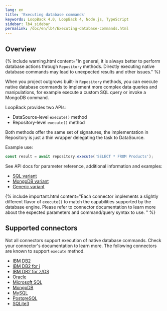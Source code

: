 ```yaml
---
lang: en
title: 'Executing database commands'
keywords: LoopBack 4.0, LoopBack 4, Node.js, TypeScript
sidebar: lb4_sidebar
permalink: /doc/en/lb4/Executing-database-commands.html
---
```


## Overview

{% include warning.html content="In general, it is always better to perform
database actions through `Repository` methods. Directly executing native database
commands may lead to unexpected results and other issues." %}

When you project outgrows built-in `Repository` methods, you can execute native
database commands to implement more complex data queries and manipulations, for
example execute a custom SQL query or invoke a MongoDB command.

LoopBack provides two APIs:

- DataSource-level `execute()` method
- Repository-level `execute()` method

Both methods offer the same set of signatures, the implementation in Repository
is just a thin wrapper delegating the task to DataSource.

Example use:

```ts
const result = await repository.execute('SELECT * FROM Products');
```

See API docs for parameter reference, additional information and examples:

- [SQL variant](./apidocs/repository.defaultcrudrepository.execute.md)
- [MongoDB variant](./apidocs/repository.defaultcrudrepository.execute_1.md)
- [Generic variant](./apidocs/repository.defaultcrudrepository.execute_2.md)

{% include important.html content="Each connector implements a slightly
different flavor of `execute()` to match the capabilities supported by the
database engine. Please refer to connector documentation to learn more about
the expected parameters and command/query syntax to use.
" %}

## Supported connectors

Not all connectors support execution of native database commands. Check your
connector's documentation to learn more. The following connectors are known to
support `execute` method.

<!-- Keep the entries sorted lexicographically (A-Z) -->

- [IBM DB2](./DB2-connector.md)
- [IBM DB2 for i](./DB2-for-i-connector.md)
- [IBM DB2 for z/OS](./DB2-for-z-OS-connector.md)
- [Oracle](./Oracle-connector.md)
- [Microsoft SQL](./SQL-Server-connector.md)
- [MongoDB](./MongoDB-connector.md)
- [MySQL](./MySQL-connector.md)
- [PostgreSQL](./PostgreSQL-connector.md)
- [SQLite3](./SQLite3.md)
